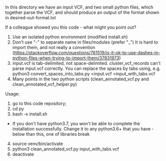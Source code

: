 In this directory we have an input VCF, and two small python files, which together parse the VCF,
and should produce an output of the format shown in desired-out-format.txt

If a colleague showed you this code - what might you point out?


1. Use an isolated python environment (modified install.sh)
2. Don't use "-" to separate name in files/modules (prefer "_")
    It is hard to import them, and not really a convention (https://stackoverflow.com/questions/761519/is-it-ok-to-use-dashes-in-python-files-when-trying-to-import-them/37831973)
3. input.vcf is tab-delimited, not space-delimited. cluster_vcf_records can't parse input.vcf correctly. You can replace the spaces by tabs using, e.g.
    python3 convert_spaces_into_tabs.py <input.vcf >input_with_tabs.vcf
4. Many points in the two python scripts (clean_annotated_vcf.py and clean_annotated_vcf_helper.py)


Usage:
1. go to this code repository;
2. cd py
3. bash -x install.sh

  * If you don't have python3.7, you won't be able to complete the installation successfully. Change it to any python3.6+ that you have - below than this, one of libraries break
  
4. source venv/bin/activate
5. python3 clean_annotated_vcf.py input_with_tabs.vcf
6. deactivate
